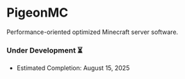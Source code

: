 # PigeonMC
Performance-oriented optimized Minecraft server software.

### Under Development ⏳
- Estimated Completion: August 15, 2025
